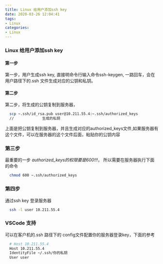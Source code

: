 ```yaml
---
title: Linux 给用户添加ssh key
date: 2020-03-26 12:04:41
tags:
- Linux
categories:
- Linux
---
```


### Linux 给用户添加ssh key

#### 第一步

第一步，用户生成ssh key, 直接明命令行输入命令ssh-keygen, 一路回车，会在用户路径下的.ssh 文件生成对应的公钥和私钥。

#### 第二步

第二步，将生成的公钥复制到服务器，
```bash
  scp ~.ssh/id_rsa.pub user@10.211.55.4:~.ssh/authorized_keys
  //             生成的私钥 
```
上面是把公钥复制到服务器，并且生成对应的authorized_keys文件,如果服务器有这个文件，可以在服务器的这个文件后面，粘贴你的公钥内容

<!--more-->

### 第三步

最重要的一步 *authorized_keys的权限要是600!!!*， 所以需要在服务器执行下面的命令
```bash 
  chmod 600 ~.ssh/authorized_keys
```

### 第四步

通过ssh key 登录服务器
```bash
  ssh -l user 10.211.55.4
```

### VSCode 支持
可以在客户机的.ssh 路径下的 config文件配置你的服务器登录key，下面的参考
```bash
  # Host 10.211.55.4
  Host 10.211.55.4
  IdentityFile ~/.ssh/你的私钥
  User user
```
